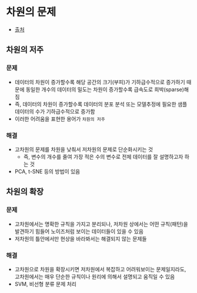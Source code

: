 # 차원의 문제

* [출처](https://darkpgmr.tistory.com/145)

## 차원의 저주

### 문제

* 데이터의 차원이 증가할수록 해당 공간의 크기(부피)가 기하급수적으로 증가하기 때문에 동일한 개수의 데이터의 밀도는 차원이 증가할수록 급속도로 희박(sparse)해짐
* 즉, 데이터의 차원이 증가할수록 데이터의 분포 분석 또는 모델추정에 필요한 샘플 데이터의 수가 기하급수적으로 증가함
* 이러한 어려움을 표현한 용어가 `차원의 저주`

### 해결

* 고차원의 문제를 차원을 낮춰서 저차원의 문제로 단순화시키는 것
  * 즉, 변수의 개수를 줄여 가장 적은 수의 변수로 전체 데이터를 잘 설명하고자 하는 것
* PCA, t-SNE 등의 방법이 있음



## 차원의 확장

### 문제

* 고차원에서는 명확한 규칙을 가지고 분리되나, 저차원 상에서는 어떤 규칙(패턴)을 발견하기 힘들어 노이즈처럼 보이는 데이터들이 있을 수 있음
* 저차원의 틀안에서만 현상을 바라봐서는 해결되지 않는 문제들

### 해결

* 고차원으로 차원을 확장시키면 저차원에서 복잡하고 어려워보이는 문제일지라도, 고차원에서는 매우 단순한 규칙이나 원리에 의해서 설명되고 움직일 수 있음
* SVM, 비선형 분류 문제 처리